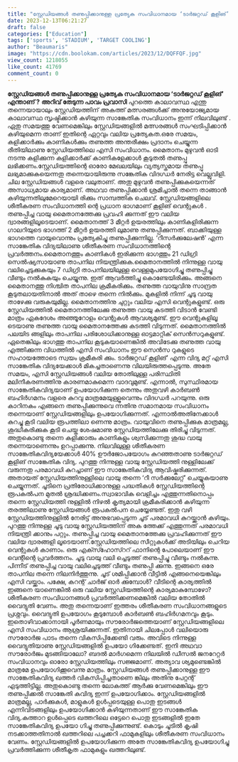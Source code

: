 ```yaml
---
title: "സ്റ്റേഡിയങ്ങൾ തണുപ്പിക്കാനുള്ള പ്രത്യേക സംവിധാനമായ ‘ടാർജറ്റഡ് കൂളിങ്’ എന്താണ് ?"
date: 2023-12-13T06:21:27
draft: false
categories: ["Education"]
tags: ['sports', 'STADIUM', 'TARGET COOLING']
author: "Beaumaris"
image: "https://cdn.boolokam.com/articles/2023/12/DQFFQF.jpg"
view_count: 1218055
like_count: 41769
comment_count: 0
---
```


**സ്റ്റേഡിയങ്ങൾ തണുപ്പിക്കാനുള്ള പ്രത്യേക സംവിധാനമായ ‘ടാർജറ്റഡ് കൂളിങ്’ എന്താണ് ?** **അറിവ് തേടുന്ന പാവം പ്രവാസി** പുറത്തെ കാലാവസ്ഥ എന്തു തന്നെയായാലും സ്റ്റേഡിയത്തിന് അകത്ത് മത്സരങ്ങൾക്ക് അനുയോജ്യമായ കാലാവസ്ഥ സൃഷ്ടിക്കാൻ കഴിയുന്ന സാങ്കേതിക സംവിധാനം ഇന്ന് നിലവിലുണ്ട് . ഏതു സമയത്തു വേണമെങ്കിലും സ്റ്റേഡിയങ്ങളിൽ മത്സരങ്ങൾ സംഘടിപ്പിക്കാൻ കഴിയുമെന്ന താണ് ഇതിന്റെ ഏറ്റവും വലിയ പ്രത്യേകത.ഒരേ സമയം, കളിക്കാർക്കും കാണികൾക്കും തണുത്ത അന്തരീക്ഷം പ്രദാനം ചെയ്യുന്ന രീതിയിലാണു സ്റ്റേഡിയത്തിലെ എസി സംവിധാനം. മൈതാനം മുഴുവൻ ഓടി നടന്നു കളിക്കുന്ന കളിക്കാർക്ക് കാണികളേക്കാൾ കൂടുതൽ തണുപ്പു ലഭിക്കണം.സ്റ്റേഡിയത്തിന്റെ ഓരോ മേഖലയിലും വ്യത്യസ്തമായ തണുപ്പു ലഭ്യമാക്കുകയെന്നതു തന്നെയായിരുന്നു സങ്കേതിക വിദഗ്ധർ നേരിട്ട വെല്ലുവിളി. ചില സ്റ്റേഡിയങ്ങൾ വളരെ വലുതാണ്. അതു മുഴുവൻ തണുപ്പിക്കുകയെന്നത് അസാധ്യമായ കാര്യമാണ്. അഥവാ തണുപ്പിക്കാൻ ശ്രമിച്ചാൽ തന്നെ താങ്ങാൻ കഴിയുന്നതിലുമേറെയായി രിക്കും സാമ്പത്തിക ചെലവ്. സ്റ്റേഡിയങ്ങളിലെ ശീതീകരണ സംവിധാനത്തി ന്റെ പ്രധാന ഭാഗമാണ് കൂളിങ് വെന്റുകൾ . തണുപ്പിച്ച വായു മൈതാനത്തേക്കു പ്രവഹി ക്കുന്നത് ഈ വലിയ ദ്വാരങ്ങളിലൂടെയാണ്. മൈതാനത്ത് 3 മീറ്റർ ഉയരത്തിലും കാണികളിരിക്കുന്ന ഗാലറിയുടെ ഭാഗത്ത് 2 മീറ്റർ ഉയരത്തി ലുമാണു തണുപ്പിക്കുന്നത്. ബാക്കിയുള്ള ഭാഗത്തെ വായുവൊന്നും പ്രത്യേകിച്ചു തണുപ്പിക്കുന്നില്ല. ‘റീസർക്കുലേഷൻ’ എന്ന സാങ്കേതിക വിദ്യയിലാണു ശീതീകരണ സംവിധാനത്തിന്റെ പ്രവർത്തനം.മൈതാനത്തും കാണികൾ ഇരിക്കുന്ന ഭാഗത്തും 21 ഡിഗ്രി സെൽഷ്യസായാണു താപനില നിയന്ത്രിക്കുക.മൈതാനത്തിൽ നിന്നുള്ള വായു വലിച്ചെടുക്കുകയും 7 ഡിഗ്രി താപനിലയിലുള്ള വെള്ളമുപയോഗിച്ചു തണുപ്പിച്ചു വീണ്ടും നൽകുകയും ചെയ്യുന്നു. ഇത് ആവർത്തിച്ചു കൊണ്ടേയിരിക്കും. അങ്ങനെ മൈതാനത്തു നിശ്ചിത താപനില ക്രമീകരിക്കും. തണുത്ത വായുവിനു സാന്ദ്രത കൂടുതലായതിനാൽ അത് താഴെ തന്നെ നിൽക്കും. മുകളിൽ നിന്ന് ചൂടു വായു താഴേക്കു വരുകയുമില്ല. മൈതാനത്തിനു ചുറ്റും വലിയ എസി വെന്റുകളുണ്ട്. ഒരു സ്റ്റേഡിയത്തിൽ മൈതാനത്തിലേക്കു തണുത്ത വായു കടത്തി വിടാൻ വേണ്ടി മാത്രം ഏകദേശം അഞ്ഞൂറോളം വെന്റുകൾ ആവശ്യമുണ്ട്. ഈ വെന്റുകളിലൂ ടെയാണു തണുത്ത വായു മൈതാനത്തേക്കു കടത്തി വിടുന്നത്. മൈതാനത്തിൽ പലയിട ങ്ങളിലും താപനില പരിശോധിക്കാനുള്ള ഓട്ടമാറ്റിക് സെൻസറുകളുണ്ട്. ഏതെങ്കിലും ഭാഗത്തു താപനില കൂടുകയാണെങ്കിൽ അവിടേക്കു തണുത്ത വായു എത്തിക്കുന്ന വിധത്തിൽ എസി സംവിധാനം ഈ സെൻസ റുകളുടെ സഹായത്തോടെ സ്വയം ക്രമീകരി ക്കും. ടാർജറ്റഡ് കൂളിങ്’ എന്ന വിദ്യ മറ്റ് എസി സാങ്കേതിക വിദ്യയേക്കാൾ മികച്ചതാണെന്നു വിലയിരുത്തപ്പെടുന്നു. അതേ സമയം, എസി സ്റ്റേഡിയങ്ങൾ വലിയ തോതിലുള്ള പരിസ്ഥിതി മലിനീകരണത്തിനു കാരണമാകുമെന്ന വാദവുമുണ്ട്. എന്നാൽ, സുസ്ഥിരമായ സാങ്കേതികവിദ്യയാണ് ഉപയോഗിക്കുന്ന തെന്നും അതുവഴി കാർബൺ ബഹിർഗമനം വളരെ കുറവു മാത്രമേയുള്ളൂവെന്നും വിദഗ്ധർ പറയുന്നു. ഒരു കാറിനകം എങ്ങനെ തണുപ്പിക്കുന്നുവെ ന്നതിനു സമാനമായ സംവിധാനം തന്നെയാണ് സ്റ്റേഡിയങ്ങളിലും ഉപയോഗിക്കുന്നത്. എന്നാൽഅതിനേക്കാൾ കുറച്ചു കൂടി വലിയ രൂപത്തിലാ ണെന്നു മാത്രം. വായുവിനെ തണുപ്പിക്കുക മാത്രമല്ല, ശുദ്ധീകരിക്കുക കൂടി ചെയ്ത ശേഷമാണു സ്റ്റേഡിയത്തിലേക്കു തിരിച്ചു വിടുന്നത്. അതുകൊണ്ടു തന്നെ കളിക്കാരും കാണികളും ശ്വസിക്കുന്നതു ശുദ്ധ വായു തന്നെയാണെന്നും ഉറപ്പാക്കുന്നു. നിലവിലുള്ള ശീതീകരണ സാങ്കേതികവിദ്യയേക്കാൾ 40% ഊർജോപയോഗം കുറഞ്ഞതാണു ടാർജറ്റഡ് കൂളിങ് സാങ്കേതിക വിദ്യ. പുറത്തു നിന്നുള്ള വായു സ്റ്റേഡിയത്തി നുള്ളിലേക്ക് വരുന്നതു പരമാവധി കുറച്ചാണ് ഈ സാങ്കേതികവിദ്യ ആവിഷ്കരിക്കുന്നത്. അതായത് സ്റ്റേഡിയത്തിനുള്ളിലെ വായു തന്നെ ‘റീ സർക്കുലേറ്റ്’ ചെയ്യുകയാണു ചെയ്യുന്നത്. ചൂടിനെ പ്രതിരോധിക്കാനുള്ള പദ്ധതികൾ സ്റ്റേഡിയത്തിന്റെ രൂപകൽപന മുതൽ ശ്രദ്ധിക്കണം.സ്വാഭാവിക വെളിച്ചം എത്തുന്നതിനൊപ്പം തന്നെ സ്റ്റേഡിയത്തി നുള്ളിൽ നിഴൽ കൃത്യമായി ക്രമീകരിക്കാൻ കഴിയുന്ന തരത്തിലാണു സ്റ്റേഡിയങ്ങൾ രൂപകൽപന ചെയ്യേണ്ടത്. ഇതു വഴി സ്റ്റേഡിയത്തിനുള്ളിൽ നേരിട്ട് അനുഭവപ്പെടുന്ന ചൂട് പരമാവധി കുറയ്ക്കാൻ കഴിയും. പുറത്തു നിന്നുള്ള ചൂടു വായു സ്റ്റേഡിയത്തിന് അക ത്തേക്ക് എത്തുന്നത് പരമാവധി നിയന്ത്രി ക്കാനും പറ്റും. തണുപ്പിച്ച വായു മൈതാനത്തേക്കു പ്രവഹിക്കുന്നത് ഈ വലിയ ദ്വാരങ്ങളി ലൂടെയാണ്.സ്റ്റേഡിയത്തിലെ സീറ്റുകൾക്ക് അടിയിലും ചെറിയ വെന്റുകൾ കാണാം. ഒരു എക്സ്ഹോസ്ററ് ഫാനിന്റെ പോലെയാണ് ഈ വെന്റിന്റെ പ്രവർത്തനം. ചൂടു വായു വലി ച്ചെടുത്ത് തണുപ്പിച്ചു വീണ്ടും നൽകുന്നു. പിന്നീട് തണുപ്പിച്ച വായു വലിച്ചെടുത്ത് വീണ്ടും തണുപ്പി ക്കുന്നു. ഇങ്ങനെ ഒരേ താപനില തന്നെ നിലനിർത്തുന്നു. ചൂട് ശമിപ്പിക്കാൻ വീട്ടിൽ എങ്ങനെയെങ്കിലും എസി വയ്ക്കാം. പക്ഷേ, കറന്റ് ചാർജ് ഓർ ക്കുമ്പോൾ? വീടിന്റെ കാര്യത്തിൽ ഇങ്ങനെ യാണെങ്കിൽ ഒരു വലിയ സ്റ്റേഡിയത്തിന്റെ കാര്യമാകുമ്പോഴോ? ശീതീകരണ സംവിധാനങ്ങൾ പ്രവർത്തിക്കണമെങ്കിൽ വലിയ തോതിൽ വൈദ്യുതി വേണം. അതു തന്നെയാണ് ഇത്തരം ശീതീകരണ സംവിധാനങ്ങളുടെ പ്രശ്നവും. വൈദ്യുതി ഉപയോഗം കൂടുമ്പോൾ കാർബൺ ബഹിർഗമനവും കൂടും. ഇതൊഴിവാക്കാനായി പൂർണമായും സൗരോർജത്തെയാണ് സ്റ്റേഡിയങ്ങളിലെ എസി സംവിധാനം ആശ്രയിക്കുന്നത്. ഇതിനായി ചിലപ്പോൾ വലിയൊരു സൗരോർജ പാടം തന്നെ വികസിപ്പിക്കേണ്ടി വരും. അവിടെ നിന്നുള്ള വൈദ്യുതിയാണു സ്റ്റേഡിയങ്ങളിൽ ഉപയോ ഗിക്കേണ്ടത്. ഇനി അഥവാ സൗരോർജം മുടങ്ങിയാലോ? ബദൽ മാർഗമെന്ന നിലയിൽ ഡീസൽ ജനറേറ്റർ സംവിധാനവും ഓരോ സ്റ്റേഡിയത്തിലും സജ്ജമാണ്. അത്യാവ ശ്യമുണ്ടെങ്കിൽ മാത്രമേ ഉപയോഗിക്കൂവെന്നു മാത്രം. സ്റ്റേഡിയങ്ങൾ തണുപ്പിക്കാനുള്ള ഈ സാങ്കേതികവിദ്യ ഖത്തർ വികസിപ്പിച്ചതാണെ ങ്കിലും അതിനു പേറ്റന്റ് എടുത്തിട്ടില്ല. അതുകൊണ്ടു തന്നെ ലോകത്ത് ആർക്കു വേണമെങ്കിലും ഈ തണുപ്പിക്കൽ സാങ്കേതി കവിദ്യ ഇന്ന് ഉപയോഗിക്കാം. സ്റ്റേഡിയങ്ങളിൽ മാത്രമല്ല, പാർക്കുകൾ, മാളുകൾ ഉൾപ്പടെയുള്ള പൊതു ഇടങ്ങള്‍ എന്നിവിടങ്ങളിലും ഉപയോഗിക്കാൻ കഴിയുന്നതാണ് ഈ സാങ്കേതിക വിദ്യ.കത്താറ ഉൾപ്പെടെ ഖത്തറിലെ ഒട്ടേറെ പൊതു ഇടങ്ങളിൽ ഇതേ സാങ്കേതികവിദ്യ ഉപയോ ഗിച്ചു തണുപ്പിക്കുന്നുണ്ട്. കൊടും ചൂടിൽ കൃഷി നടക്കാത്തതിനാൽ ഖത്തറിലെ പച്ചക്കറി ഫാമുകളിലും ശീതീകരണ സംവിധാനം വേണം. സ്റ്റേഡിയങ്ങളിൽ ഉപയോഗിക്കുന്ന അതേ സാങ്കേതികവിദ്യ ഉപയോഗിച്ചു പ്രവർത്തിക്കുന്ന ശീതീകൃത ഫാമുകളും ഖത്തറിലുണ്ട്.
